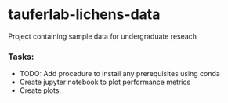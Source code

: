 # tauferlab-lichens-data
Project containing sample data for undergraduate reseach

### Tasks:

* TODO: Add procedure to install any prerequisites using conda
* Create jupyter notebook to plot performance metrics
* Create plots.
